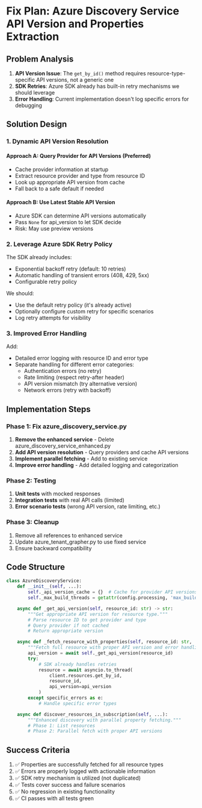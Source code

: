 # Fix Plan: Azure Discovery Service API Version and Properties Extraction

## Problem Analysis

1. **API Version Issue**: The `get_by_id()` method requires resource-type-specific API versions, not a generic one
2. **SDK Retries**: Azure SDK already has built-in retry mechanisms we should leverage
3. **Error Handling**: Current implementation doesn't log specific errors for debugging

## Solution Design

### 1. Dynamic API Version Resolution

#### Approach A: Query Provider for API Versions (Preferred)
- Cache provider information at startup
- Extract resource provider and type from resource ID
- Look up appropriate API version from cache
- Fall back to a safe default if needed

#### Approach B: Use Latest Stable API Version
- Azure SDK can determine API versions automatically
- Pass `None` for api_version to let SDK decide
- Risk: May use preview versions

### 2. Leverage Azure SDK Retry Policy

The SDK already includes:
- Exponential backoff retry (default: 10 retries)
- Automatic handling of transient errors (408, 429, 5xx)
- Configurable retry policy

We should:
- Use the default retry policy (it's already active)
- Optionally configure custom retry for specific scenarios
- Log retry attempts for visibility

### 3. Improved Error Handling

Add:
- Detailed error logging with resource ID and error type
- Separate handling for different error categories:
  - Authentication errors (no retry)
  - Rate limiting (respect retry-after header)
  - API version mismatch (try alternative version)
  - Network errors (retry with backoff)

## Implementation Steps

### Phase 1: Fix azure_discovery_service.py

1. **Remove the enhanced service** - Delete azure_discovery_service_enhanced.py
2. **Add API version resolution** - Query providers and cache API versions
3. **Implement parallel fetching** - Add to existing service
4. **Improve error handling** - Add detailed logging and categorization

### Phase 2: Testing

1. **Unit tests** with mocked responses
2. **Integration tests** with real API calls (limited)
3. **Error scenario tests** (wrong API version, rate limiting, etc.)

### Phase 3: Cleanup

1. Remove all references to enhanced service
2. Update azure_tenant_grapher.py to use fixed service
3. Ensure backward compatibility

## Code Structure

```python
class AzureDiscoveryService:
    def __init__(self, ...):
        self._api_version_cache = {}  # Cache for provider API versions
        self._max_build_threads = getattr(config.processing, 'max_build_threads', 20)

    async def _get_api_version(self, resource_id: str) -> str:
        """Get appropriate API version for resource type."""
        # Parse resource ID to get provider and type
        # Query provider if not cached
        # Return appropriate version

    async def _fetch_resource_with_properties(self, resource_id: str, ...):
        """Fetch full resource with proper API version and error handling."""
        api_version = await self._get_api_version(resource_id)
        try:
            # SDK already handles retries
            resource = await asyncio.to_thread(
                client.resources.get_by_id,
                resource_id,
                api_version=api_version
            )
        except specific_errors as e:
            # Handle specific error types

    async def discover_resources_in_subscription(self, ...):
        """Enhanced discovery with parallel property fetching."""
        # Phase 1: List resources
        # Phase 2: Parallel fetch with proper API versions
```

## Success Criteria

1. ✅ Properties are successfully fetched for all resource types
2. ✅ Errors are properly logged with actionable information
3. ✅ SDK retry mechanism is utilized (not duplicated)
4. ✅ Tests cover success and failure scenarios
5. ✅ No regression in existing functionality
6. ✅ CI passes with all tests green
